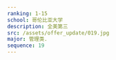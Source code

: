 ```yaml
---
ranking: 1-15
school: 哥伦比亚大学
description: 全美第三
src: /assets/offer_update/019.jpg
major: 管理类.
sequence: 19
---
```

